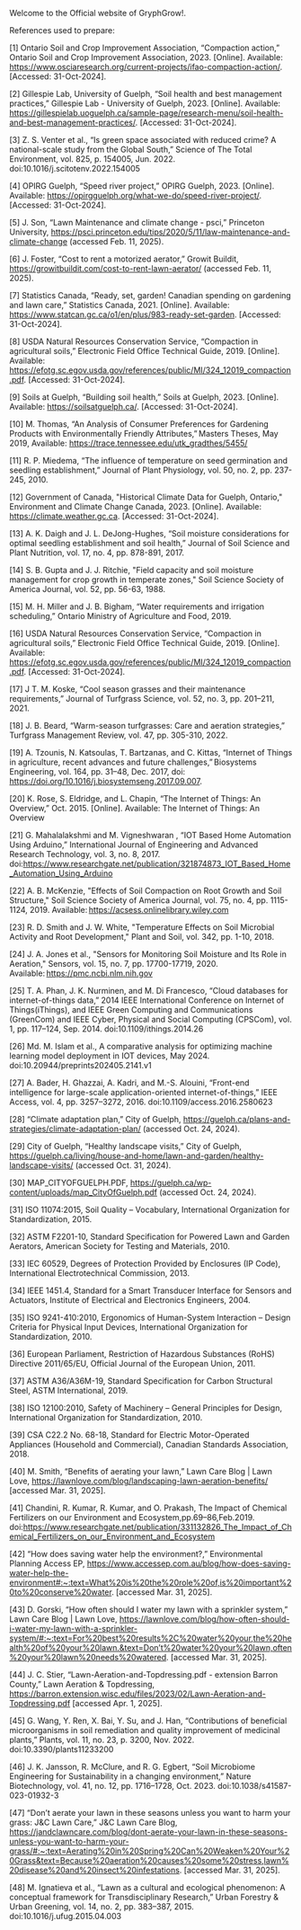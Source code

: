 Welcome to the Official website of GryphGrow!.

References used to prepare:

[1] 	Ontario Soil and Crop Improvement Association, “Compaction action,” Ontario Soil and Crop Improvement Association, 2023. [Online]. Available: https://www.osciaresearch.org/current-projects/ifao-compaction-action/. [Accessed: 31-Oct-2024]. 

[2] 	Gillespie Lab, University of Guelph, “Soil health and best management practices,” Gillespie Lab - University of Guelph, 2023. [Online]. Available: https://gillespielab.uoguelph.ca/sample-page/research-menu/soil-health-and-best-management-practices/. [Accessed: 31-Oct-2024]. 

[3]	Z. S. Venter et al., “Is green space associated with reduced crime? A national-scale study from the Global South,” Science of The Total Environment, vol. 825, p. 154005, Jun. 2022. doi:10.1016/j.scitotenv.2022.154005  

[4] 	OPIRG Guelph, “Speed river project,” OPIRG Guelph, 2023. [Online]. Available: https://opirgguelph.org/what-we-do/speed-river-project/. [Accessed: 31-Oct-2024]. 

[5]	J. Son, “Lawn Maintenance and climate change - psci,” Princeton University, https://psci.princeton.edu/tips/2020/5/11/law-maintenance-and-climate-change (accessed Feb. 11, 2025).  

[6]	J. Foster, “Cost to rent a motorized aerator,” Growit Buildit, https://growitbuildit.com/cost-to-rent-lawn-aerator/ (accessed Feb. 11, 2025).  

[7] 	Statistics Canada, “Ready, set, garden! Canadian spending on gardening and lawn care,” Statistics Canada, 2021. [Online]. Available: https://www.statcan.gc.ca/o1/en/plus/983-ready-set-garden. [Accessed: 31-Oct-2024]. 

[8] 	USDA Natural Resources Conservation Service, “Compaction in agricultural soils,” Electronic Field Office Technical Guide, 2019. [Online]. Available: https://efotg.sc.egov.usda.gov/references/public/MI/324_12019_compaction.pdf. [Accessed: 31-Oct-2024]. 

[9] 	Soils at Guelph, “Building soil health,” Soils at Guelph, 2023. [Online]. Available: https://soilsatguelph.ca/. [Accessed: 31-Oct-2024]. 

[10]	M. Thomas, “An Analysis of Consumer Preferences for Gardening Products with Environmentally Friendly Attributes,” Masters Theses, May 2019, Available: https://trace.tennessee.edu/utk_gradthes/5455/ 

[11]	 R. P. Miedema, “The influence of temperature on seed germination and seedling establishment,” Journal of Plant Physiology, vol. 50, no. 2, pp. 237-245, 2010. 

[12]	 Government of Canada, "Historical Climate Data for Guelph, Ontario," Environment and Climate Change Canada, 2023. [Online]. Available: https://climate.weather.gc.ca. [Accessed: 31-Oct-2024]. 

[13]	 A. K. Daigh and J. L. DeJong-Hughes, “Soil moisture considerations for optimal seedling establishment and soil health,” Journal of Soil Science and Plant Nutrition, vol. 17, no. 4, pp. 878-891, 2017. 

[14] 	S. B. Gupta and J. J. Ritchie, "Field capacity and soil moisture management for crop growth in temperate zones," Soil Science Society of America Journal, vol. 52, pp. 56-63, 1988. 

[15]	 M. H. Miller and J. B. Bigham, “Water requirements and irrigation scheduling,” Ontario Ministry of Agriculture and Food, 2019. 

[16] 	USDA Natural Resources Conservation Service, “Compaction in agricultural soils,” Electronic Field Office Technical Guide, 2019. [Online]. Available: https://efotg.sc.egov.usda.gov/references/public/MI/324_12019_compaction.pdf. [Accessed: 31-Oct-2024]. 

 

[17] 	J T. M. Koske, “Cool season grasses and their maintenance requirements,” Journal of Turfgrass Science, vol. 52, no. 3, pp. 201–211, 2021. 

[18] 	J. B. Beard, “Warm-season turfgrasses: Care and aeration strategies,” Turfgrass Management Review, vol. 47, pp. 305-310, 2022. 

[19]	A. Tzounis, N. Katsoulas, T. Bartzanas, and C. Kittas, “Internet of Things in agriculture, recent advances and future challenges,” Biosystems Engineering, vol. 164, pp. 31–48, Dec. 2017, doi: https://doi.org/10.1016/j.biosystemseng.2017.09.007. 

[20]	K. Rose, S. Eldridge, and L. Chapin, “The Internet of Things: An Overview,” Oct. 2015. 	[Online]. Available: The Internet of Things: An Overview 

[21]	G. Mahalalakshmi and M. Vigneshwaran , “IOT Based Home Automation Using Arduino,” International Journal of Engineering and Advanced Research Technology, vol. 3, no. 8, 2017. doi:https://www.researchgate.net/publication/321874873_IOT_Based_Home_Automation_Using_Arduino  

[22] 	A. B. McKenzie, "Effects of Soil Compaction on Root Growth and Soil Structure," Soil Science Society of America Journal, vol. 75, no. 4, pp. 1115-1124, 2019. Available: https://acsess.onlinelibrary.wiley.com 

[23] 	R. D. Smith and J. W. White, "Temperature Effects on Soil Microbial Activity and Root Development," Plant and Soil, vol. 342, pp. 1-10, 2018. 

[24] 	J. A. Jones et al., "Sensors for Monitoring Soil Moisture and Its Role in Aeration," Sensors, vol. 15, no. 7, pp. 17700-17719, 2020. Available: https://pmc.ncbi.nlm.nih.gov 

[25]	T. A. Phan, J. K. Nurminen, and M. Di Francesco, “Cloud databases for internet-of-things data,” 2014 IEEE International Conference on Internet of Things(iThings), and IEEE Green Computing and Communications (GreenCom) and IEEE Cyber, Physical and Social Computing (CPSCom), vol. 1, pp. 117–124, Sep. 2014. doi:10.1109/ithings.2014.26  

[26]	Md. M. Islam et al., A comparative analysis for optimizing machine learning model deployment in IOT devices, May 2024. doi:10.20944/preprints202405.2141.v1  

[27]	A. Bader, H. Ghazzai, A. Kadri, and M.-S. Alouini, “Front-end intelligence for large-scale application-oriented internet-of-things,” IEEE Access, vol. 4, pp. 3257–3272, 2016. doi:10.1109/access.2016.2580623  

[28]	“Climate adaptation plan,” City of Guelph, https://guelph.ca/plans-and-strategies/climate-adaptation-plan/  (accessed Oct. 24, 2024).  

[29]	City of Guelph, “Healthy landscape visits,” City of Guelph, https://guelph.ca/living/house-and-home/lawn-and-garden/healthy-landscape-visits/ (accessed Oct. 31, 2024).  

[30]	MAP_CITYOFGUELPH.PDF, https://guelph.ca/wp-content/uploads/map_CityOfGuelph.pdf (accessed Oct. 24, 2024).  

[31]	ISO 11074:2015, Soil Quality – Vocabulary, International Organization for Standardization, 2015. 

[32]	ASTM F2201-10, Standard Specification for Powered Lawn and Garden Aerators, American Society for Testing and Materials, 2010. 

[33]	IEC 60529, Degrees of Protection Provided by Enclosures (IP Code), International Electrotechnical Commission, 2013. 

[34]	IEEE 1451.4, Standard for a Smart Transducer Interface for Sensors and Actuators, Institute of Electrical and Electronics Engineers, 2004. 

[35]	ISO 9241-410:2010, Ergonomics of Human-System Interaction – Design Criteria for Physical Input Devices, International Organization for Standardization, 2010. 

[36]	European Parliament, Restriction of Hazardous Substances (RoHS) Directive 2011/65/EU, Official Journal of the European Union, 2011. 

[37]	ASTM A36/A36M-19, Standard Specification for Carbon Structural Steel, ASTM International, 2019. 

[38]	ISO 12100:2010, Safety of Machinery – General Principles for Design, International Organization for Standardization, 2010. 

[39]	CSA C22.2 No. 68-18, Standard for Electric Motor-Operated Appliances (Household and Commercial), Canadian Standards Association, 2018. 

[40] M. Smith, “Benefits of aerating your lawn,” Lawn Care Blog | Lawn Love, https://lawnlove.com/blog/landscaping-lawn-aeration-benefits/ [accessed Mar. 31, 2025].  

[41] Chandini, R. Kumar, R. Kumar, and O. Prakash, The Impact of Chemical Fertilizers on our Environment and Ecosystem,pp.69–86,Feb.2019. doi:https://www.researchgate.net/publication/331132826_The_Impact_of_Chemical_Fertilizers_on_our_Environment_and_Ecosystem  

[42] “How does saving water help the environment?,” Environmental Planning Access EP, https://www.accessep.com.au/blog/how-does-saving-water-help-the-environment#:~:text=What%20is%20the%20role%20of,is%20important%20to%20conserve%20water. [accessed Mar. 31, 2025].  

[43] D. Gorski, “How often should I water my lawn with a sprinkler system,” Lawn Care Blog | Lawn Love, https://lawnlove.com/blog/how-often-should-i-water-my-lawn-with-a-sprinkler-system/#:~:text=For%20best%20results%2C%20water%20your,the%20health%20of%20your%20lawn.&text=Don’t%20water%20your%20lawn,often%20your%20lawn%20needs%20watered. [accessed Mar. 31, 2025].  

[44] J. C. Stier, “Lawn-Aeration-and-Topdressing.pdf - extension Barron County,” Lawn Aeration & Topdressing, https://barron.extension.wisc.edu/files/2023/02/Lawn-Aeration-and-Topdressing.pdf [accessed Apr. 1, 2025].  

[45] G. Wang, Y. Ren, X. Bai, Y. Su, and J. Han, “Contributions of beneficial microorganisms in soil remediation and quality improvement of medicinal plants,” Plants, vol. 11, no. 23, p. 3200, Nov. 2022. doi:10.3390/plants11233200  

 

[46] J. K. Jansson, R. McClure, and R. G. Egbert, “Soil Microbiome Engineering for Sustainability in a changing environment,” Nature Biotechnology, vol. 41, no. 12, pp. 1716–1728, Oct. 2023. doi:10.1038/s41587-023-01932-3  

[47] “Don’t aerate your lawn in these seasons unless you want to harm your grass: J&C Lawn Care,” J&C Lawn Care Blog, https://jandclawncare.com/blog/dont-aerate-your-lawn-in-these-seasons-unless-you-want-to-harm-your-grass/#:~:text=Aerating%20in%20Spring%20Can%20Weaken%20Your%20Grass&text=Because%20aeration%20causes%20some%20stress,lawn%20disease%20and%20insect%20infestations. [accessed Mar. 31, 2025].  

[48] M. Ignatieva et al., “Lawn as a cultural and ecological phenomenon: A conceptual framework for Transdisciplinary Research,” Urban Forestry &amp; Urban Greening, vol. 14, no. 2, pp. 383–387, 2015. doi:10.1016/j.ufug.2015.04.003  
